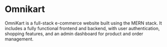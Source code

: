 # Omnikart
OmniKart is a full-stack e-commerce website built using the MERN stack. It includes a fully functional frontend and backend, with user authentication, shopping features, and an admin dashboard for product and order management.
